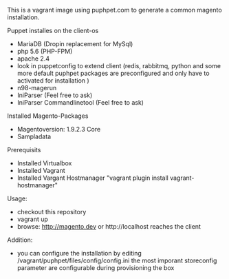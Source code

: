 This is a vagrant image using puphpet.com to generate  a common magento installation.

Puppet installes on the client-os
- MariaDB (Dropin replacement for MySql)
- php 5.6 (PHP-FPM) 
- apache 2.4
- look in puppetconfig to extend client (redis, rabbitmq, python and some more default puphpet packages are preconfigured and only have to activated for installation )
- n98-magerun
- IniParser (Feel free to ask)
- IniParser Commandlinetool (Feel free to ask)

Installed Magento-Packages
- Magentoversion: 1.9.2.3 Core
- Sampladata

Prerequisits
- Installed Virtualbox
- Installed Vagrant
- Installed Vargant Hostmanager "vagrant plugin install vagrant-hostmanager"

Usage:
- checkout this repository
- vagrant up
- browse: http://magento.dev or http://localhost reaches the client


Addition:
- you can configure the installation by editing /vagrant/puphpet/files/config/config.ini
  the most imporant storeconfig parameter are configurable during provisioning the box





